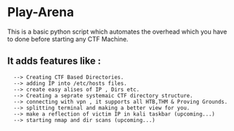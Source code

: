 # Play-Arena
This is a basic python script which automates the overhead which you have to done before starting any CTF Machine.

## It adds features like :  

      --> Creating CTF Based Directories.
      --> adding IP into /etc/hosts files.
      --> create easy alises of IP , Dirs etc.
      --> Creating a seprate systemaic CTF directory structure.
      --> connecting with vpn , it supports all HTB,THM & Proving Grounds.
      --> splitting terminal and making a better view for you.
      --> make a reflection of victim IP in kali taskbar (upcoming...)
      --> starting nmap and dir scans (upcoming...)
